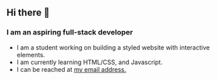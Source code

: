 ## Hi there 👋

<!--
**northjoshua/northjoshua** is a ✨ _special_ ✨ repository because its `README.md` (this file) appears on your GitHub profile.

Here are some ideas to get you started:

- 🔭 I’m currently working on ...
- 🌱 I’m currently learning ...
- 👯 I’m looking to collaborate on ...
- 🤔 I’m looking for help with ...
- 💬 Ask me about ...
- 📫 How to reach me: ...
- 😄 Pronouns: ...
- ⚡ Fun fact: ...
-->

### I am an aspiring full-stack developer

- I am a student working on building a styled website with interactive elements.
- I am currently learning HTML/CSS, and Javascript.
- I can be reached at [my email address.](mailto:xcqsns1or@mozmail.com)
